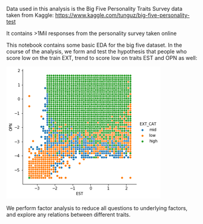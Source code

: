 
Data used in this analysis is the Big Five Personality Traits Survey data taken from Kaggle:
https://www.kaggle.com/tunguz/big-five-personality-test

It contains >1Mil responses from the personality survey taken online


This notebook contains some basic EDA for the big five dataset. In the course of the analysis, we form and test the hypothesis that people who score low on the train EXT, trend to score low on traits EST and OPN as well:


![Scatterplot of OPN and EST by category of EXT](./pair_by_ext.png)


We perform factor analysis to reduce all questions to underlying factors, and explore any relations between different traits.